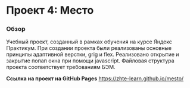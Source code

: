 # Проект 4: Место

### Обзор
Учебный проект, созданный в рамках обучения на курсе Яндекс Практикум.
При создании проекта были реализованы основные принципы адаптивной верстки, grig и flex.
Реализовано открытие и закрытие попап окна при помощи javascript.
Файловая структура проекта соответствует требованиям БЭМ.

**Ссылка на проект на GitHub Pages**
https://zhte-learn.github.io/mesto/